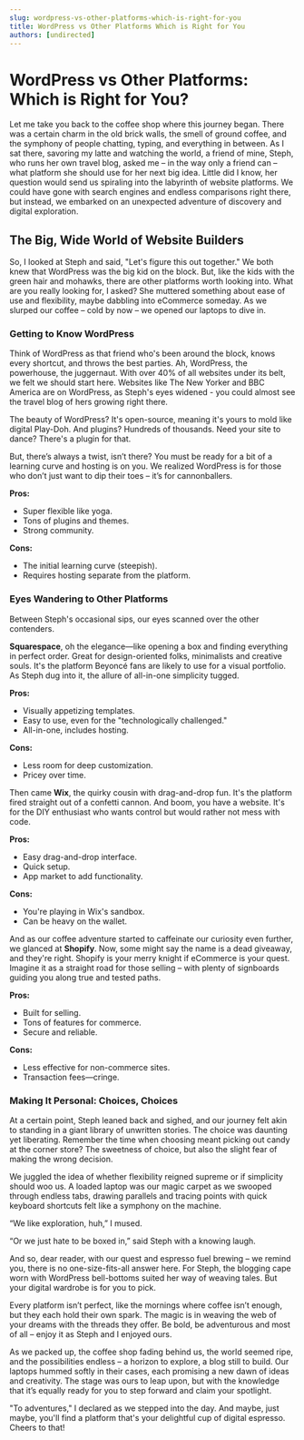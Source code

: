 ```yaml
---
slug: wordpress-vs-other-platforms-which-is-right-for-you
title: WordPress vs Other Platforms Which is Right for You
authors: [undirected]
---
```



# WordPress vs Other Platforms: Which is Right for You?

Let me take you back to the coffee shop where this journey began. There was a certain charm in the old brick walls, the smell of ground coffee, and the symphony of people chatting, typing, and everything in between. As I sat there, savoring my latte and watching the world, a friend of mine, Steph, who runs her own travel blog, asked me – in the way only a friend can – what platform she should use for her next big idea. Little did I know, her question would send us spiraling into the labyrinth of website platforms. We could have gone with search engines and endless comparisons right there, but instead, we embarked on an unexpected adventure of discovery and digital exploration. 

## The Big, Wide World of Website Builders

So, I looked at Steph and said, "Let's figure this out together." We both knew that WordPress was the big kid on the block. But, like the kids with the green hair and mohawks, there are other platforms worth looking into. What are you really looking for, I asked? She muttered something about ease of use and flexibility, maybe dabbling into eCommerce someday. As we slurped our coffee – cold by now – we opened our laptops to dive in.

### Getting to Know WordPress

Think of WordPress as that friend who's been around the block, knows every shortcut, and throws the best parties. Ah, WordPress, the powerhouse, the juggernaut. With over 40% of all websites under its belt, we felt we should start here. Websites like The New Yorker and BBC America are on WordPress, as Steph's eyes widened - you could almost see the travel blog of hers growing right there. 

The beauty of WordPress? It's open-source, meaning it's yours to mold like digital Play-Doh. And plugins? Hundreds of thousands. Need your site to dance? There's a plugin for that.

But, there’s always a twist, isn’t there? You must be ready for a bit of a learning curve and hosting is on you. We realized WordPress is for those who don’t just want to dip their toes – it’s for cannonballers. 

**Pros:**
- Super flexible like yoga.
- Tons of plugins and themes.
- Strong community.

**Cons:**
- The initial learning curve (steepish).
- Requires hosting separate from the platform.

### Eyes Wandering to Other Platforms

Between Steph's occasional sips, our eyes scanned over the other contenders. 

**Squarespace**, oh the elegance—like opening a box and finding everything in perfect order. Great for design-oriented folks, minimalists and creative souls. It's the platform Beyoncé fans are likely to use for a visual portfolio. As Steph dug into it, the allure of all-in-one simplicity tugged. 

**Pros:**
- Visually appetizing templates.
- Easy to use, even for the "technologically challenged."
- All-in-one, includes hosting.

**Cons:**
- Less room for deep customization.
- Pricey over time.

Then came **Wix**, the quirky cousin with drag-and-drop fun. It's the platform fired straight out of a confetti cannon. And boom, you have a website. It's for the DIY enthusiast who wants control but would rather not mess with code. 

**Pros:**
- Easy drag-and-drop interface.
- Quick setup.
- App market to add functionality.

**Cons:**
- You're playing in Wix's sandbox.
- Can be heavy on the wallet.

And as our coffee adventure started to caffeinate our curiosity even further, we glanced at **Shopify**. Now, some might say the name is a dead giveaway, and they're right. Shopify is your merry knight if eCommerce is your quest. Imagine it as a straight road for those selling – with plenty of signboards guiding you along true and tested paths. 

**Pros:**
- Built for selling.
- Tons of features for commerce.
- Secure and reliable.

**Cons:**
- Less effective for non-commerce sites.
- Transaction fees—cringe.

### Making It Personal: Choices, Choices

At a certain point, Steph leaned back and sighed, and our journey felt akin to standing in a giant library of unwritten stories. The choice was daunting yet liberating. Remember the time when choosing meant picking out candy at the corner store? The sweetness of choice, but also the slight fear of making the wrong decision.

We juggled the idea of whether flexibility reigned supreme or if simplicity should woo us. A loaded laptop was our magic carpet as we swooped through endless tabs, drawing parallels and tracing points with quick keyboard shortcuts felt like a symphony on the machine.

“We like exploration, huh,” I mused.

“Or we just hate to be boxed in,” said Steph with a knowing laugh.

And so, dear reader, with our quest and espresso fuel brewing – we remind you, there is no one-size-fits-all answer here. For Steph, the blogging cape worn with WordPress bell-bottoms suited her way of weaving tales. But your digital wardrobe is for you to pick. 

Every platform isn’t perfect, like the mornings where coffee isn’t enough, but they each hold their own spark. The magic is in weaving the web of your dreams with the threads they offer. Be bold, be adventurous and most of all – enjoy it as Steph and I enjoyed ours. 

As we packed up, the coffee shop fading behind us, the world seemed ripe, and the possibilities endless – a horizon to explore, a blog still to build. Our laptops hummed softly in their cases, each promising a new dawn of ideas and creativity. The stage was ours to leap upon, but with the knowledge that it’s equally ready for you to step forward and claim your spotlight.

"To adventures," I declared as we stepped into the day. And maybe, just maybe, you'll find a platform that's your delightful cup of digital espresso. Cheers to that!